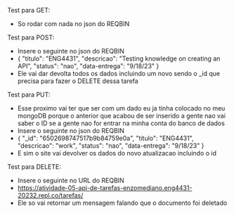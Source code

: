 Test para GET:
  * So rodar com nada no json do REQBIN


Test para POST:
  * Insere o seguinte no json do REQBIN
  * {
      "titulo": "ENG4431",
      "descricao": "Testing knowledge on creating an API",
      "status": "nao",
      "data-entrega": "9/18/23"
    }
  * Ele vai dar devolta todos os dados incluindo um novo sendo o _id que precisa para fazer o DELETE dessa tarefa

Test para PUT:
  * Esse proximo vai ter que ser com um dado eu ja tinha colocado no meu mongoDB porque o anterior que acabou de ser inserido a gente nao vai saber o ID se a gente nao for entrar na minha conta do banco de dados
  * Insere o seguinte no json do REQBIN
  * {
      "_id": "6502698747517b9b84759e0a",
      "titulo": "ENG4431",
      "descricao": "work",
      "status": "nao",
      "data-entrega": "9/18/23"
    }
  * E sim o site vai devolver os dados do novo atualizacao incluindo o id


Test para DELETE:
  * Insere o seguinte no URL do REQBIN
  * https://atividade-05-api-de-tarefas-enzomediano.eng4431-20232.repl.co/tarefas/<id que pegou do POST>
  * Ele so vai retornar um mensagem falando que o documento foi deletado